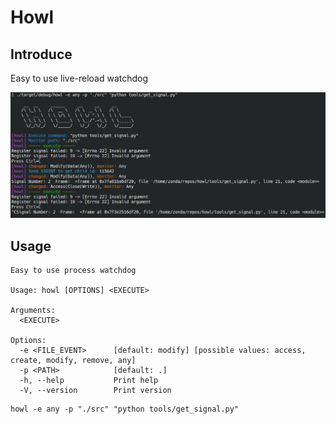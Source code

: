 # Howl

## Introduce

Easy to use live-reload watchdog

![demo](./picture/demo.png)

## Usage

```shell
Easy to use process watchdog

Usage: howl [OPTIONS] <EXECUTE>

Arguments:
  <EXECUTE>

Options:
  -e <FILE_EVENT>      [default: modify] [possible values: access, create, modify, remove, any]
  -p <PATH>            [default: .]
  -h, --help           Print help
  -V, --version        Print version

```

```shell
howl -e any -p "./src" "python tools/get_signal.py"
```
